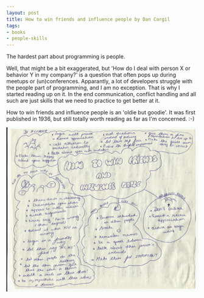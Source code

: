 ```yaml
---
layout: post
title: How to win friends and influence people by Dan Cargil
tags:
- books
- people-skills
---
```


The hardest part about programming is people.

Well, that might be a bit exaggerated, but 'How do I deal with person X or behavior Y in my company?' is a question that often pops up during meetups or (un)conferences. Apparantly, a lot of developers struggle with the people part of programming, and I am no exception.
That is why I started reading up on it. In the end communication, conflict handling and all such are just skills that we need to
practice to get better at it.

How to win friends and influence people is an 'oldie but goodie'. It was first published in 1936, but still totally worth reading as far
as I'm concerned. :-)

<!--more-->

![placeholder](/public/mindmaps/win-friends.jpeg "How to win friends and influence people")
